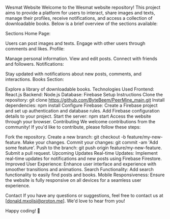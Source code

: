 Wesmat Website
Welcome to the Wesmat website repository! This project aims to provide a platform for users to interact, share images and texts, manage their profiles, receive notifications, and access a collection of downloadable books. Below is a brief overview of the sections available:

Sections
Home Page:

Users can post images and texts.
Engage with other users through comments and likes.
Profile:

Manage personal information.
View and edit posts.
Connect with friends and followers.
Notifications:

Stay updated with notifications about new posts, comments, and interactions.
Books Section:

Explore a library of downloadable books.
Technologies Used
Frontend: React.js
Backend: Node.js
Database: Firebase
Setup Instructions
Clone the repository: git clone https://github.com/ByteBeem/PeerMine_main.git
Install dependencies: npm install
Configure Firebase:
Create a Firebase project and set up authentication and database rules.
Add Firebase configuration details to your project.
Start the server: npm start
Access the website through your browser.
Contributing
We welcome contributions from the community! If you'd like to contribute, please follow these steps:

Fork the repository.
Create a new branch: git checkout -b feature/my-new-feature.
Make your changes.
Commit your changes: git commit -am 'Add some feature'.
Push to the branch: git push origin feature/my-new-feature.
Submit a pull request.
Upcoming Updates
Real-time Updates: Implement real-time updates for notifications and new posts using Firebase Firestore.
Improved User Experience: Enhance user interface and experience with smoother transitions and animations.
Search Functionality: Add search functionality to easily find posts and books.
Mobile Responsiveness: Ensure the website is fully responsive on all devices for a seamless user experience.


Contact
If you have any questions or suggestions, feel free to contact us at [donald.mxolisi@proton.me]. We'd love to hear from you!

Happy coding! 🚀
